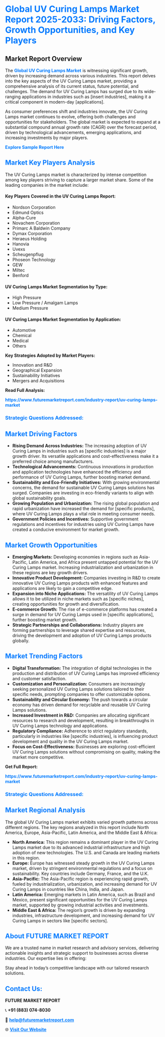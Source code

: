 <h1 style="color: #007BFF;">Global UV Curing Lamps Market Report 2025-2033: Driving Factors, Growth Opportunities, and Key Players</h1>

<section id="overview">
<h2>Market Report Overview</h2>
<p>The <a href="https://www.futuremarketreport.com/industry-report/uv-curing-lamps-market" style="color: #007BFF; text-decoration: none;"><strong>Global UV Curing Lamps Market</strong></a> is witnessing significant growth, driven by increasing demand across various industries. This report delves into the key aspects of the UV Curing Lamps market, providing a comprehensive analysis of its current status, future potential, and challenges. The demand for UV Curing Lamps has surged due to its wide-ranging applications in industries such as [insert industries], making it a critical component in modern-day [applications].</p>
<p>As consumer preferences shift and industries innovate, the UV Curing Lamps market continues to evolve, offering both challenges and opportunities for stakeholders. The global market is expected to expand at a substantial compound annual growth rate (CAGR) over the forecast period, driven by technological advancements, emerging applications, and increasing investments by major players.</p>
</section>

<section id="overview">
<p><a href="https://www.futuremarketreport.com/request-sample/reportId=91974" style="color: #007BFF; text-decoration: none;"><strong>Explore Sample Report Here</strong></a></p>
</section>

<section id="key-players">
<h2 style="color: #007BFF;">Market Key Players Analysis</h2>
<p>The UV Curing Lamps market is characterized by intense competition among key players striving to capture a larger market share. Some of the leading companies in the market include:</p>
<h4>Key Players Covered in the UV Curing Lamps Report:</h4>
<ul><li>Nordson Corporation</li><li>Edmund Optics</li><li>Alpha-Cure</li><li>Novachem Corporation</li><li>Primarc A Baldwin Company</li><li>Dymax Corporation</li><li>Heraeus Holding</li><li>Hanovia</li><li>Uvexs</li><li>Scheugenpflug</li><li>Phoseon Technology</li><li>GEW</li><li>Miltec</li><li>Benford</li></ul>
<h4>UV Curing Lamps Market Segmentation by Type:</h4>
<ul><li>High Pressure</li><li>Low Pressure / Amalgam Lamps</li><li>Medium Pressure</li></ul>

<h4>UV Curing Lamps Market Segmentation by Application:</h4>
<ul><li>Automotive</li><li>Chemical</li><li>Medical</li><li>Others</li></ul>
<p><strong>Key Strategies Adopted by Market Players:</strong></p>
<ul>
<li>Innovation and R&D</li>
<li>Geographical Expansion</li>
<li>Sustainability Initiatives</li>
<li>Mergers and Acquisitions</li>
</ul>
</section>

<section>
<p><strong>Read Full Analysis: </strong></p><a href="https://www.futuremarketreport.com/industry-report/uv-curing-lamps-market" style="color: #007BFF; text-decoration: none;"><strong>https://www.futuremarketreport.com/industry-report/uv-curing-lamps-market</strong></a>
<h3 style="color: #007BFF;">Strategic Questions Addressed:</h3>
</section>

<section id="driving-factors">
<h2 style="color: #007BFF;">Market Driving Factors</h2>
<ul>
<li><strong>Rising Demand Across Industries:</strong> The increasing adoption of UV Curing Lamps in industries such as [specific industries] is a major growth driver. Its versatile applications and cost-effectiveness make it a preferred choice among manufacturers.</li>
<li><strong>Technological Advancements:</strong> Continuous innovations in production and application technologies have enhanced the efficiency and performance of UV Curing Lamps, further boosting market demand.</li>
<li><strong>Sustainability and Eco-Friendly Initiatives:</strong> With growing environmental concerns, the demand for sustainable UV Curing Lamps solutions has surged. Companies are investing in eco-friendly variants to align with global sustainability goals.</li>
<li><strong>Growing Population and Urbanization:</strong> The rising global population and rapid urbanization have increased the demand for [specific products], where UV Curing Lamps plays a vital role in meeting consumer needs.</li>
<li><strong>Government Policies and Incentives:</strong> Supportive government regulations and incentives for industries using UV Curing Lamps have created a conducive environment for market growth.</li>
</ul>
</section>

<section id="growth-opportunities">
<h2 style="color: #007BFF;">Market Growth Opportunities</h2>
<ul>
<li><strong>Emerging Markets:</strong> Developing economies in regions such as Asia-Pacific, Latin America, and Africa present untapped potential for the UV Curing Lamps market. Increasing industrialization and urbanization in these regions are key growth drivers.</li>
<li><strong>Innovative Product Development:</strong> Companies investing in R&D to create innovative UV Curing Lamps products with enhanced features and applications are likely to gain a competitive edge.</li>
<li><strong>Expansion into Niche Applications:</strong> The versatility of UV Curing Lamps allows it to be utilized in niche markets such as [specific niches], creating opportunities for growth and diversification.</li>
<li><strong>E-commerce Growth:</strong> The rise of e-commerce platforms has created a surge in demand for UV Curing Lamps used in [specific applications], further boosting market growth.</li>
<li><strong>Strategic Partnerships and Collaborations:</strong> Industry players are forming partnerships to leverage shared expertise and resources, driving the development and adoption of UV Curing Lamps products globally.</li>
</ul>
</section>

<section id="trending-factors">
<h2 style="color: #007BFF;">Market Trending Factors</h2>
<ul>
<li><strong>Digital Transformation:</strong> The integration of digital technologies in the production and distribution of UV Curing Lamps has improved efficiency and customer satisfaction.</li>
<li><strong>Customization and Personalization:</strong> Consumers are increasingly seeking personalized UV Curing Lamps solutions tailored to their specific needs, prompting companies to offer customizable options.</li>
<li><strong>Sustainability and Circular Economy:</strong> The push towards a circular economy has driven demand for recyclable and reusable UV Curing Lamps solutions.</li>
<li><strong>Increased Investment in R&D:</strong> Companies are allocating significant resources to research and development, resulting in breakthroughs in UV Curing Lamps technology and applications.</li>
<li><strong>Regulatory Compliance:</strong> Adherence to strict regulatory standards, particularly in industries like [specific industries], is influencing product development and quality in the UV Curing Lamps market.</li>
<li><strong>Focus on Cost-Effectiveness:</strong> Businesses are exploring cost-efficient UV Curing Lamps solutions without compromising on quality, making the market more competitive.</li>
</ul>
</section>

<section>
<p><strong>Get Full Report: </strong></p><a href="https://www.futuremarketreport.com/industry-report/uv-curing-lamps-market" style="color: #007BFF; text-decoration: none;"><strong>https://www.futuremarketreport.com/industry-report/uv-curing-lamps-market</strong></a>
<h3 style="color: #007BFF;">Strategic Questions Addressed:</h3>
</section>


<section id="regional-analysis">
<h2 style="color: #007BFF;">Market Regional Analysis</h2>
<p>The global UV Curing Lamps market exhibits varied growth patterns across different regions. The key regions analyzed in this report include North America, Europe, Asia-Pacific, Latin America, and the Middle East & Africa:</p>
<ul>
<li><strong>North America:</strong> This region remains a dominant player in the UV Curing Lamps market due to its advanced industrial infrastructure and high adoption of new technologies. The U.S. and Canada are leading markets in this region.</li>
<li><strong>Europe:</strong> Europe has witnessed steady growth in the UV Curing Lamps market, driven by stringent environmental regulations and a focus on sustainability. Key countries include Germany, France, and the U.K.</li>
<li><strong>Asia-Pacific:</strong> The Asia-Pacific region is experiencing rapid growth, fueled by industrialization, urbanization, and increasing demand for UV Curing Lamps in countries like China, India, and Japan.</li>
<li><strong>Latin America:</strong> Emerging markets in Latin America, such as Brazil and Mexico, present significant opportunities for the UV Curing Lamps market, supported by growing industrial activities and investments.</li>
<li><strong>Middle East & Africa:</strong> The region’s growth is driven by expanding industries, infrastructure development, and increasing demand for UV Curing Lamps in sectors like [specific sectors].</li>
</ul>
</section>

<footer>
<h2 style="color: #007BFF;">About FUTURE MARKET REPORT</h2>
<p>We are a trusted name in market research and advisory services, delivering actionable insights and strategic support to businesses across diverse industries. Our expertise lies in offering:</p>

<p>Stay ahead in today’s competitive landscape with our tailored research solutions.</p>

<h2 style="color: #007BFF;">Contact Us:</h2>
<p><strong>FUTURE MARKET REPORT</strong></p>
<p>📞 <strong>+91 (883) 074-8030</strong></p>
<p>📧 <strong><a href="mailto:help@futuremarketreport.com" style="color: #007BFF;">help@futuremarketreport.com</a></strong></p>
<p>🌐 <strong><a href="https://www.futuremarketreport.com/" style="color: #007BFF;">Visit Our Website</a></strong></p>
</footer>